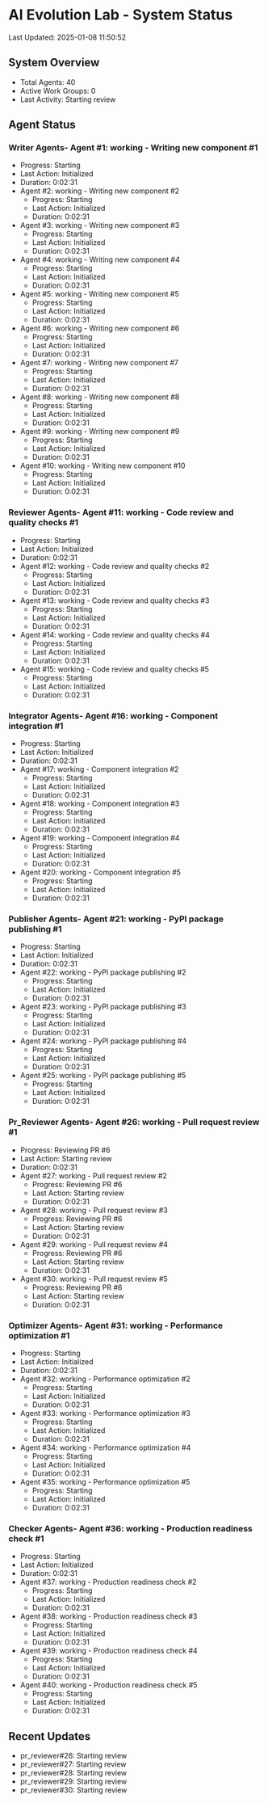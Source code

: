 # AI Evolution Lab - System Status
Last Updated: 2025-01-08 11:50:52

## System Overview
- Total Agents: 40
- Active Work Groups: 0
- Last Activity: Starting review

## Agent Status

### Writer Agents- Agent #1: working - Writing new component #1
  - Progress: Starting
  - Last Action: Initialized
  - Duration: 0:02:31
- Agent #2: working - Writing new component #2
  - Progress: Starting
  - Last Action: Initialized
  - Duration: 0:02:31
- Agent #3: working - Writing new component #3
  - Progress: Starting
  - Last Action: Initialized
  - Duration: 0:02:31
- Agent #4: working - Writing new component #4
  - Progress: Starting
  - Last Action: Initialized
  - Duration: 0:02:31
- Agent #5: working - Writing new component #5
  - Progress: Starting
  - Last Action: Initialized
  - Duration: 0:02:31
- Agent #6: working - Writing new component #6
  - Progress: Starting
  - Last Action: Initialized
  - Duration: 0:02:31
- Agent #7: working - Writing new component #7
  - Progress: Starting
  - Last Action: Initialized
  - Duration: 0:02:31
- Agent #8: working - Writing new component #8
  - Progress: Starting
  - Last Action: Initialized
  - Duration: 0:02:31
- Agent #9: working - Writing new component #9
  - Progress: Starting
  - Last Action: Initialized
  - Duration: 0:02:31
- Agent #10: working - Writing new component #10
  - Progress: Starting
  - Last Action: Initialized
  - Duration: 0:02:31

### Reviewer Agents- Agent #11: working - Code review and quality checks #1
  - Progress: Starting
  - Last Action: Initialized
  - Duration: 0:02:31
- Agent #12: working - Code review and quality checks #2
  - Progress: Starting
  - Last Action: Initialized
  - Duration: 0:02:31
- Agent #13: working - Code review and quality checks #3
  - Progress: Starting
  - Last Action: Initialized
  - Duration: 0:02:31
- Agent #14: working - Code review and quality checks #4
  - Progress: Starting
  - Last Action: Initialized
  - Duration: 0:02:31
- Agent #15: working - Code review and quality checks #5
  - Progress: Starting
  - Last Action: Initialized
  - Duration: 0:02:31

### Integrator Agents- Agent #16: working - Component integration #1
  - Progress: Starting
  - Last Action: Initialized
  - Duration: 0:02:31
- Agent #17: working - Component integration #2
  - Progress: Starting
  - Last Action: Initialized
  - Duration: 0:02:31
- Agent #18: working - Component integration #3
  - Progress: Starting
  - Last Action: Initialized
  - Duration: 0:02:31
- Agent #19: working - Component integration #4
  - Progress: Starting
  - Last Action: Initialized
  - Duration: 0:02:31
- Agent #20: working - Component integration #5
  - Progress: Starting
  - Last Action: Initialized
  - Duration: 0:02:31

### Publisher Agents- Agent #21: working - PyPI package publishing #1
  - Progress: Starting
  - Last Action: Initialized
  - Duration: 0:02:31
- Agent #22: working - PyPI package publishing #2
  - Progress: Starting
  - Last Action: Initialized
  - Duration: 0:02:31
- Agent #23: working - PyPI package publishing #3
  - Progress: Starting
  - Last Action: Initialized
  - Duration: 0:02:31
- Agent #24: working - PyPI package publishing #4
  - Progress: Starting
  - Last Action: Initialized
  - Duration: 0:02:31
- Agent #25: working - PyPI package publishing #5
  - Progress: Starting
  - Last Action: Initialized
  - Duration: 0:02:31

### Pr_Reviewer Agents- Agent #26: working - Pull request review #1
  - Progress: Reviewing PR #6
  - Last Action: Starting review
  - Duration: 0:02:31
- Agent #27: working - Pull request review #2
  - Progress: Reviewing PR #6
  - Last Action: Starting review
  - Duration: 0:02:31
- Agent #28: working - Pull request review #3
  - Progress: Reviewing PR #6
  - Last Action: Starting review
  - Duration: 0:02:31
- Agent #29: working - Pull request review #4
  - Progress: Reviewing PR #6
  - Last Action: Starting review
  - Duration: 0:02:31
- Agent #30: working - Pull request review #5
  - Progress: Reviewing PR #6
  - Last Action: Starting review
  - Duration: 0:02:31

### Optimizer Agents- Agent #31: working - Performance optimization #1
  - Progress: Starting
  - Last Action: Initialized
  - Duration: 0:02:31
- Agent #32: working - Performance optimization #2
  - Progress: Starting
  - Last Action: Initialized
  - Duration: 0:02:31
- Agent #33: working - Performance optimization #3
  - Progress: Starting
  - Last Action: Initialized
  - Duration: 0:02:31
- Agent #34: working - Performance optimization #4
  - Progress: Starting
  - Last Action: Initialized
  - Duration: 0:02:31
- Agent #35: working - Performance optimization #5
  - Progress: Starting
  - Last Action: Initialized
  - Duration: 0:02:31

### Checker Agents- Agent #36: working - Production readiness check #1
  - Progress: Starting
  - Last Action: Initialized
  - Duration: 0:02:31
- Agent #37: working - Production readiness check #2
  - Progress: Starting
  - Last Action: Initialized
  - Duration: 0:02:31
- Agent #38: working - Production readiness check #3
  - Progress: Starting
  - Last Action: Initialized
  - Duration: 0:02:31
- Agent #39: working - Production readiness check #4
  - Progress: Starting
  - Last Action: Initialized
  - Duration: 0:02:31
- Agent #40: working - Production readiness check #5
  - Progress: Starting
  - Last Action: Initialized
  - Duration: 0:02:31


## Recent Updates
- pr_reviewer#26: Starting review
- pr_reviewer#27: Starting review
- pr_reviewer#28: Starting review
- pr_reviewer#29: Starting review
- pr_reviewer#30: Starting review
